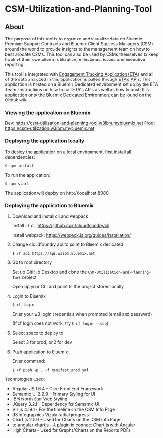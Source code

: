# CSM-Utilization-and-Planning-Tool

## About
The purpose of this tool is to organize and visualize data on Bluemix Premium Support Contracts and Bluemix Client Success Managers (CSM) around the world to provide insights to the management team on how to best allocate CSMs. This tool can also be used by CSMs themselves to keep track of their own clients, utilization, milestones, issues and executive reporting.

This tool is integrated with [Engagement Tracking Application (ETA)](https://eta2.w3ibm.mybluemix.net) and all of the data analyzed in this application is pulled through [ETA's APIs](https://eta2-api.w3ibm.mybluemix.net). This application is hosted on a Bluemix Dedicated environment set up by the ETA Team. Instructions on how to call ETA's APIs as well as how to push this application onto the Bluemix Dedicated Environment can be found on the Github wiki.

### Viewing the application on Bluemix
Dev: https://csm-utilization-and-planning-tool.w3ibm.mybluemix.net
Prod: https://csm-utilization.w3ibm.mybluemix.net

### Deploying the application locally
To deploy the application on a local environment, first install all dependencies:
```
$ npm install
```

To run the application:

```
$ npm start
```

The application will deploy on http://localhost:8080

### Deploying the application to Bluemix
1. Download and install cli and webpack

    Install `cf` cli: https://github.com/cloudfoundry/cli

    Install webpack: https://webpack.js.org/guides/installation/

2. Change cloudfoundry api to point to Bluemix dedicated
    ```
    $ cf api https://api.w3ibm.bluemix.net
    ```

3. Go to root directory

    Set up GitHub Desktop and clone the `CSM-Utilization-and-Planning-Tool` project

    Open up your CLI and point to the project stored locally

4. Login to Bluemix

    ```
    $ cf login
    ```

   Enter your w3 login credentials when prompted (email and password)

   (If cf login does not work, try `$ cf login --sso`)

5. Select space to deploy to

    Select 3 for prod, or 2 for dev

6. Push application to Bluemix

    Enter command:
    ```
    $ cf push -p . -f manifest.prod.yml
    ```



Technologies Used:
* Angular JS 1.6.4 - Core Front End Framework
* Semantic UI 2.2.9 - Primary Styling for UI
* IBM North Star Web Styling
* JQuery 3.2.1 - Dependency for Semantic UI
* Vis.js 4.19.1 - For the timeline on the CSM Info Page
* d3 Infographics Vizuly radial progress
* Chart.js 2.5.0 - Used for Charts on the CSM Info Page
* tc-angular-chartjs - A plugin to connect Chart.js with Angular
* High Charts - Used for Graphs/Charts on the Reports PDFs
